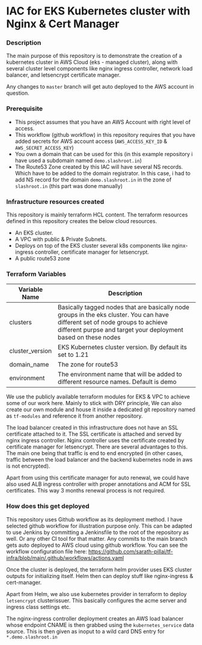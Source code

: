 # IAC for EKS Kubernetes cluster with Nginx & Cert Manager
### Description
The main purpose of this repository is to demonstrate the creation of a kubernetes cluster in AWS Cloud (eks - managed cluster), along with several cluster level components like nginx ingress controller, network load balancer, and letsencrypt certificate manager. 

Any changes to `master` branch will get auto deployed to the AWS account in question. 

### Prerequisite
- This project assumes that you have an AWS Account with right level of access. 
- This workflow (github workflow) in this repository requires that you have added secrets for AWS account access (`AWS_ACCESS_KEY_ID` & `AWS_SECRET_ACCESS_KEY`)
- You own a domain that can be used for this (in this example repository i have used a subdomain named `demo.slashroot.in`)
- The Route53 Zone created by this IAC will have several NS records. Which have to be added to the domain registrator. In this case, i had to add NS record for the domain `demo.slashroot.in` in the zone of `slashroot.in` (this part was done manually)

### Infrastructure resources created
This repository is mainly terraform HCL content. The terraform resources defined in this repository creates the below cloud resources. 

- An EKS cluster. 
- A VPC with public & Private Subnets. 
- Deploys on top of the EKS cluster several k8s components like nginx-ingress controller, certificate manager for letsencrypt. 
- A public route53 zone

### Terraform Variables
| Variable Name | Description |
| ------ | ------ |
| clusters | Basically tagged nodes that are basically node groups in the eks cluster. You can have different set of node groups to achieve different purpse and target your deployment based on these nodes |
|cluster_version|EKS Kubernetes cluster version. By default its set to 1.21|
|domain_name|The zone for route53|
|environment|The environment name that will be added to different resource names. Default is demo|


We use the publicly available terraform modules for EKS & VPC to achieve some of our work here. Mainly to stick with DRY principle, We can also create our own module and house it inside a dedicated git repository named as `tf-modules` and reference it from another repository. 

The load balancer created in this infrastructure does not have an SSL certificate attached to it. The SSL certificate is attached and served by nginx ingress controller. Nginx controller uses the certificate created by certificate manager for letsencrypt. There are several advantages to this. The main one being that traffic is end to end encrypted (in other cases, traffic between the load balancer and the backend kubernetes node in aws is not encrypted).

Apart from using this certificate manager for auto renewal, we could have also used ALB ingress controller with proper annotations and ACM for SSL certificates. This way 3 months renewal process is not required. 

### How does this get deployed
This repository uses Github workflow as its deployment method. I have selected github workflow for illustration purpose only. This can be adapted to use Jenkins by committing a Jenkinsfile to the root of the repository as well.  Or any other CI tool for that matter. Any commits to the main branch gets auto deployed to AWS cloud using github workflow. You can see the workflow configuration file here: https://github.com/sarath-pillai/tf-infra/blob/main/.github/workflows/actions.yaml


Once the cluster is deployed, the terraform helm provider uses EKS cluster outputs for initializing itself. Helm then can deploy stuff like nginx-ingress & cert-manager. 

Apart from Helm, we also use kubernetes provider in terraform to deploy `letsencrypt` clusterissuer. This basically configures the acme server and ingress class settings etc. 

The nginx-ingress controller deployment creates an AWS load balancer whose endpoint CNAME is then grabbed using the `kubernetes_service` data source. This is then given as inoput to a wild card DNS entry for `*.demo.slashroot.in`
